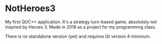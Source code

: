 # NotHeroes3
  My first Qt/C++ application. It's a strategy turn-based game, absolutely not inspired by Heroes 3. Made in 2018 as a project for my programming class.

  There is no standalone version (yet) and requires Qt version 4 minimum.
